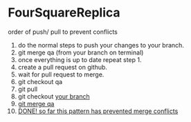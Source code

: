 # FourSquareReplica

order of push/ pull to prevent conflicts
 1. do the normal steps to push your changes to your branch.
 2. git merge qa (from your branch on terminal)
 3. once everything is up to date repeat step 1.
 4. create a pull request on github.
 5. wait for pull request to merge.
 6. git checkout qa
 7. git pull
 8. git checkout <u> your branch <u>
 9. git merge qa
 10. DONE! so far this pattern has prevented merge conflicts
